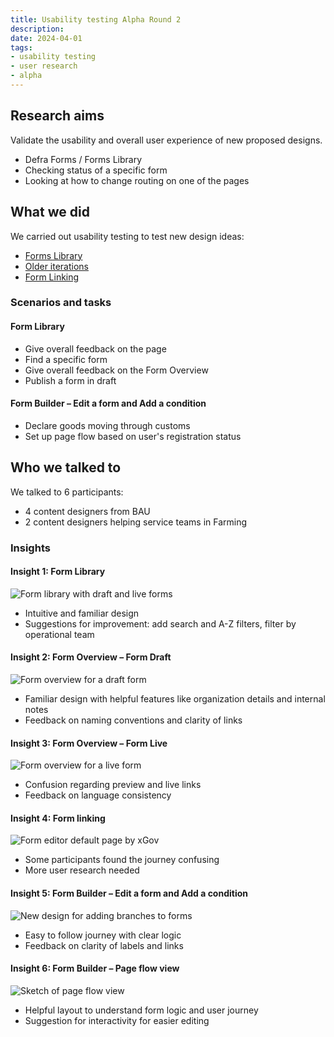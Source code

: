 ```yaml
---
title: Usability testing Alpha Round 2
description:
date: 2024-04-01
tags:
- usability testing
- user research
- alpha
---
```


## Research aims
Validate the usability and overall user experience of new proposed designs.

- Defra Forms / Forms Library
- Checking status of a specific form
- Looking at how to change routing on one of the pages

## What we did
We carried out usability testing to test new design ideas:
- [Forms Library](https://defra-forms-mvp-prototype-6c025bd15252.herokuapp.com)
- [Older iterations](https://www.figma.com)
- [Form Linking](https://www.figma.com)

### Scenarios and tasks
#### Form Library
- Give overall feedback on the page
- Find a specific form
- Give overall feedback on the Form Overview
- Publish a form in draft

#### Form Builder – Edit a form and Add a condition
- Declare goods moving through customs
- Set up page flow based on user's registration status

## Who we talked to
We talked to 6 participants:
- 4 content designers from BAU
- 2 content designers helping service teams in Farming

### Insights
#### Insight 1: Form Library
![Form library with draft and live forms](picture1.png "Form library with draft and live forms.")

- Intuitive and familiar design
- Suggestions for improvement: add search and A-Z filters, filter by operational team

#### Insight 2: Form Overview – Form Draft
![Form overview for a draft form](picture2.png "Form overview for a draft form")

- Familiar design with helpful features like organization details and internal notes
- Feedback on naming conventions and clarity of links

#### Insight 3: Form Overview – Form Live
![Form overview for a live form](picture3.png "Form overview for a live form")

- Confusion regarding preview and live links
- Feedback on language consistency

#### Insight 4: Form linking
![Form editor default page by xGov](picture4.png "Form editor default page by xGov")

- Some participants found the journey confusing
- More user research needed

#### Insight 5: Form Builder – Edit a form and Add a condition
![New design for adding branches to forms](picture5.png "New design for adding branches to forms")

- Easy to follow journey with clear logic
- Feedback on clarity of labels and links

#### Insight 6: Form Builder – Page flow view
![Sketch of page flow view](picture6.png "Sketch of page flow view")

- Helpful layout to understand form logic and user journey
- Suggestion for interactivity for easier editing
